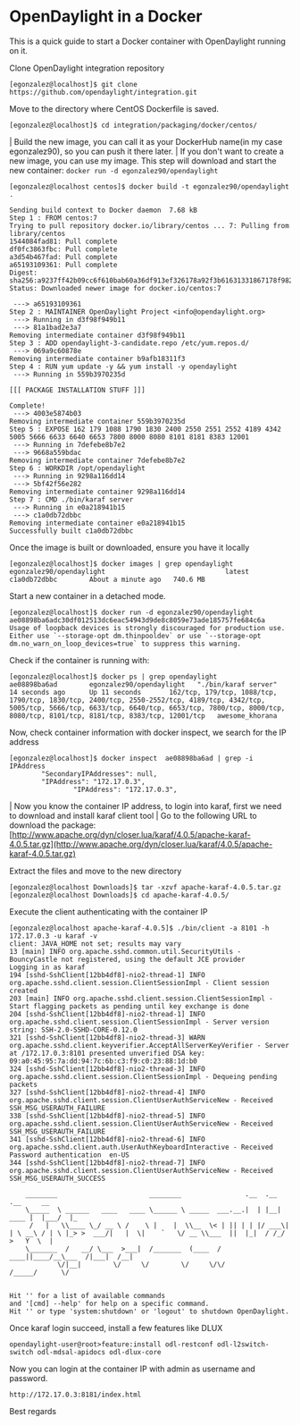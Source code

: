 # OpenDaylight in a Docker

This is a quick guide to start a Docker container with OpenDaylight running on it.

Clone OpenDaylight integration repository

```text
[egonzalez@localhost]$ git clone https://github.com/opendaylight/integration.git
```

Move to the directory where CentOS Dockerfile is saved.

```text
[egonzalez@localhost]$ cd integration/packaging/docker/centos/
```

\| Build the new image, you can call it as your DockerHub name\(in my case egonzalez90\), so you can push it there later. \| If you don\'t want to create a new image, you can use my image. This step will download and start the new container: `docker run -d egonzalez90/opendaylight`

```text
[egonzalez@localhost centos]$ docker build -t egonzalez90/opendaylight .

Sending build context to Docker daemon  7.68 kB
Step 1 : FROM centos:7
Trying to pull repository docker.io/library/centos ... 7: Pulling from library/centos
1544084fad81: Pull complete 
df0fc3863fbc: Pull complete 
a3d54b467fad: Pull complete 
a65193109361: Pull complete 
Digest: sha256:a9237ff42b09cc6f610bab60a36df913ef326178a92f3b61631331867178f982
Status: Downloaded newer image for docker.io/centos:7

 ---> a65193109361
Step 2 : MAINTAINER OpenDaylight Project <info@opendaylight.org>
 ---> Running in d3f98f949b11
 ---> 81a1bad2e3a7
Removing intermediate container d3f98f949b11
Step 3 : ADD opendaylight-3-candidate.repo /etc/yum.repos.d/
 ---> 069a9c60878e
Removing intermediate container b9afb18311f3
Step 4 : RUN yum update -y && yum install -y opendaylight
 ---> Running in 559b3970235d

[[[ PACKAGE INSTALLATION STUFF ]]]                                      

Complete!
 ---> 4003e5874b03
Removing intermediate container 559b3970235d
Step 5 : EXPOSE 162 179 1088 1790 1830 2400 2550 2551 2552 4189 4342 5005 5666 6633 6640 6653 7800 8000 8080 8101 8181 8383 12001
 ---> Running in 7defebe8b7e2
 ---> 9668a559bdac
Removing intermediate container 7defebe8b7e2
Step 6 : WORKDIR /opt/opendaylight
 ---> Running in 9298a116dd14
 ---> 5bf42f56e282
Removing intermediate container 9298a116dd14
Step 7 : CMD ./bin/karaf server
 ---> Running in e0a218941b15
 ---> c1a0db72dbbc
Removing intermediate container e0a218941b15
Successfully built c1a0db72dbbc
```

Once the image is built or downloaded, ensure you have it locally

```text
[egonzalez@localhost]$ docker images | grep opendaylight
egonzalez90/opendaylight                              latest              c1a0db72dbbc        About a minute ago   740.6 MB
```

Start a new container in a detached mode.

```text
[egonzalez@localhost]$ docker run -d egonzalez90/opendaylight
ae08898ba6adc30df012513dc6eac54943d9de8c8059e73ade185757fe684c6a
Usage of loopback devices is strongly discouraged for production use. Either use `--storage-opt dm.thinpooldev` or use `--storage-opt dm.no_warn_on_loop_devices=true` to suppress this warning.
```

Check if the container is running with:

```text
[egonzalez@localhost]$ docker ps | grep opendaylight 
ae08898ba6ad        egonzalez90/opendaylight   "./bin/karaf server"     14 seconds ago      Up 11 seconds       162/tcp, 179/tcp, 1088/tcp, 1790/tcp, 1830/tcp, 2400/tcp, 2550-2552/tcp, 4189/tcp, 4342/tcp, 5005/tcp, 5666/tcp, 6633/tcp, 6640/tcp, 6653/tcp, 7800/tcp, 8000/tcp, 8080/tcp, 8101/tcp, 8181/tcp, 8383/tcp, 12001/tcp   awesome_khorana
```

Now, check container information with docker inspect, we search for the IP address

```text
[egonzalez@localhost]$ docker inspect  ae08898ba6ad | grep -i IPAddress
        "SecondaryIPAddresses": null,
        "IPAddress": "172.17.0.3",
                "IPAddress": "172.17.0.3",
```

\| Now you know the container IP address, to login into karaf, first we need to download and install karaf client tool \| Go to the following URL to download the package: [http://www.apache.org/dyn/closer.lua/karaf/4.0.5/apache-karaf-4.0.5.tar.gz](http://www.apache.org/dyn/closer.lua/karaf/4.0.5/apache-karaf-4.0.5.tar.gz)

Extract the files and move to the new directory

```text
[egonzalez@localhost Downloads]$ tar -xzvf apache-karaf-4.0.5.tar.gz 
[egonzalez@localhost Downloads]$ cd apache-karaf-4.0.5/
```

Execute the client authenticating with the container IP

```text
[egonzalez@localhost apache-karaf-4.0.5]$ ./bin/client -a 8101 -h 172.17.0.3 -u karaf -v
client: JAVA_HOME not set; results may vary
13 [main] INFO org.apache.sshd.common.util.SecurityUtils - BouncyCastle not registered, using the default JCE provider
Logging in as karaf
194 [sshd-SshClient[12bb4df8]-nio2-thread-1] INFO org.apache.sshd.client.session.ClientSessionImpl - Client session created
203 [main] INFO org.apache.sshd.client.session.ClientSessionImpl - Start flagging packets as pending until key exchange is done
204 [sshd-SshClient[12bb4df8]-nio2-thread-1] INFO org.apache.sshd.client.session.ClientSessionImpl - Server version string: SSH-2.0-SSHD-CORE-0.12.0
321 [sshd-SshClient[12bb4df8]-nio2-thread-3] WARN org.apache.sshd.client.keyverifier.AcceptAllServerKeyVerifier - Server at /172.17.0.3:8101 presented unverified DSA key: 09:a0:45:95:7a:dd:94:7c:6b:c3:f9:c0:23:88:1d:b0
324 [sshd-SshClient[12bb4df8]-nio2-thread-3] INFO org.apache.sshd.client.session.ClientSessionImpl - Dequeing pending packets
327 [sshd-SshClient[12bb4df8]-nio2-thread-4] INFO org.apache.sshd.client.session.ClientUserAuthServiceNew - Received SSH_MSG_USERAUTH_FAILURE
338 [sshd-SshClient[12bb4df8]-nio2-thread-5] INFO org.apache.sshd.client.session.ClientUserAuthServiceNew - Received SSH_MSG_USERAUTH_FAILURE
341 [sshd-SshClient[12bb4df8]-nio2-thread-6] INFO org.apache.sshd.client.auth.UserAuthKeyboardInteractive - Received Password authentication  en-US
344 [sshd-SshClient[12bb4df8]-nio2-thread-7] INFO org.apache.sshd.client.session.ClientUserAuthServiceNew - Received SSH_MSG_USERAUTH_SUCCESS

    ________                       ________                .__  .__       .__     __       
    \_____  \ ______   ____   ____ \______ \ _____  ___.__.|  | |__| ____ |  |___/  |_     
     /   |   \\____ \_/ __ \ /    \ |    |  \\__  \< | || | | |/ ___\| | \ __\ / | \ |_> >  ___/|   |  \|    `   \/ __ \\___  ||  |_|  / /_/  >   Y  \  |      
    \_______  /   __/ \___  >___|  /_______  (____  / ____||____/__\___  /|___|  /__|      
            \/|__|        \/     \/        \/     \/\/            /_____/      \/          


Hit '' for a list of available commands
and '[cmd] --help' for help on a specific command.
Hit '' or type 'system:shutdown' or 'logout' to shutdown OpenDaylight.
```

Once karaf login succeed, install a few features like DLUX

```text
opendaylight-user@root>feature:install odl-restconf odl-l2switch-switch odl-mdsal-apidocs odl-dlux-core
```

Now you can login at the container IP with admin as username and password.

```text
http://172.17.0.3:8181/index.html
```

Best regards

